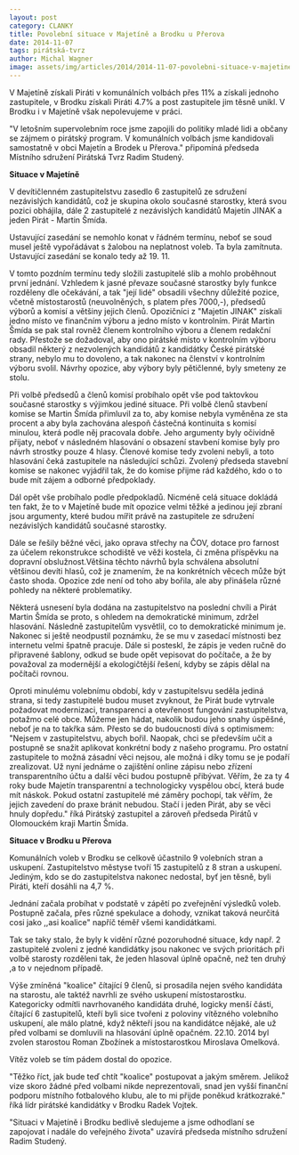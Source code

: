 ```yaml
---
layout: post
category: CLANKY
title: Povolební situace v Majetíně a Brodku u Přerova
date: 2014-11-07
tags: pirátská-tvrz
author: Michal Wagner
image: assets/img/articles/2014/2014-11-07-povolebni-situace-v-majetine-a-brodku-u-prerova.jpg   #751x422 pixelu
---
```

V Majetíně získali Piráti v komunálních volbách přes 11% a získali jednoho zastupitele, v Brodku získali Piráti 4.7% a post zastupitele jim těsně unikl. V Brodku i v Majetíně však nepolevujeme v práci.

"V letošním supervolebním roce jsme zapojili do politiky mladé lidi a občany se zájmem o pirátský program. V komunálních volbách jsme kandidovali samostatně v obci Majetín a Brodek u Přerova." připomíná předseda Místního sdružení Pirátská Tvrz Radim Studený.

**Situace v Majetíně**

V devítičlenném zastupitelstvu zasedlo 6 zastupitelů ze sdružení nezávislých kandidátů, což je skupina okolo současné starostky, která svou pozici obhájila, dále 2 zastupitelé z nezávislých kandidátů Majetín JINAK a jeden Pirát - Martin Šmída.

Ustavující zasedání se nemohlo konat v řádném termínu, neboť se soud musel ještě vypořádávat s žalobou na neplatnost voleb. Ta byla zamítnuta. Ustavující zasedání se konalo tedy až 19. 11.

V tomto pozdním termínu tedy složili zastupitelé slib a mohlo proběhnout první jednání. Vzhledem k jasné převaze současné starostky byly funkce rozděleny dle očekávání, a tak "její lidé" obsadili všechny důležité pozice, včetně místostarostů (neuvolněných, s platem přes 7000,-), předsedů výborů a komisí a většiny jejich členů. Opozičníci z "Majetín JINAK" získali jedno místo ve finančním výboru a jedno místo v kontrolním. Pirát Martin Šmída se pak stal rovněž členem kontrolního výboru a členem redakční rady. Přestože se dožadoval, aby ono pirátské místo v kontrolním výboru obsadil některý z nezvolených kandidátů z kandidátky České pirátské strany, nebylo mu to dovoleno, a tak nakonec na členství v kontrolním výboru svolil. Návrhy opozice, aby výbory byly pětičlenné, byly smeteny ze stolu. 

Při volbě předsedů a členů komisí probíhalo opět vše pod taktovkou současné starostky s výjimkou jediné situace. Při volbě členů stavbení komise se Martin Šmída přimluvil za to, aby komise nebyla vyměněna ze sta procent a aby byla zachována alespoň částečná kontinuita s komisí minulou, která podle něj pracovala dobře. Jeho argumenty byly očividně přijaty, neboť v následném hlasování o obsazení stavbení komise byly pro návrh strostky pouze 4 hlasy. Členové komise tedy zvoleni nebyli, a toto hlasování čeká zastupitele na následující schůzi. Zvolený předseda stavební komise se nakonec vyjádřil tak, že do komise přijme rád každého, kdo o to bude mít zájem a odborné předpoklady.

Dál opět vše probíhalo podle předpokladů. Nicméně celá situace dokládá ten fakt, že to v Majetíně bude mít opozice velmi těžké a jedinou její zbraní jsou argumenty, které budou mířit právě na zastupitele ze sdružení nezávislých kandidátů současné starostky.

Dále se řešily běžné věci, jako oprava střechy na ČOV, dotace pro farnost za účelem rekonstrukce schodiště ve věži kostela, či změna příspěvku na dopravní obslužnost.Většina těchto návrhů byla schválena absolutní většinou devíti hlasů, což je znamením, že na konkrétních věcech může být často shoda. Opozice zde není od toho aby bořila, ale aby přinášela různé pohledy na některé problematiky. 

Některá usnesení byla dodána na zastupitelstvo na poslední chvíli a Pirát Martin Šmída se proto, s ohledem na demokratické minimum, zdržel hlasování. Následně zastupitelům vysvětlil, co to demokratické minimum je. Nakonec si ještě neodpustil poznámku, že se mu v zasedací místnosti bez internetu velmi špatně pracuje.  Dále si posteskl, že zápis je veden ručně do  připravené šablony, odkud se bude opět vepisovat do počítače, a že by považoval za modernější a ekologičtější řešení, kdyby se zápis dělal na počítači rovnou. 

Oproti minulému volebnímu období, kdy v zastupitelsvu seděla jediná strana, si tedy zastupitelé budou muset zvyknout, že Pirát bude vytrvale požadovat modernizaci, transparenci a otevřenost fungování zastupitelstva, potažmo celé obce. Můžeme jen hádat, nakolik budou jeho snahy úspěšné, neboť je na to takřka sám. Přesto se do budoucnosti dívá s optimismem:  "Nejsem v zastupitelstvu, abych bořil. Naopak, chci se především učit a postupně se snažit aplikovat konkrétní body z našeho programu. Pro ostatní zastupitele to možná zásadní věci nejsou, ale možná i díky tomu se je podaří zrealizovat. Už nyní jednáme o zajištění online zápisu nebo zřízení transparentního účtu a další věci budou postupně přibývat. Věřím, že za ty 4 roky bude Majetín transparentní a  technologicky vyspělou obcí, která bude mít náskok. Pokud ostatní zastupitelé mé záměry pochopí, tak věřím, že jejich zavedení do praxe bránit nebudou. Stačí i jeden Pirát, aby se věci hnuly dopředu." říká Pirátský zastupitel a zároveň předseda Pirátů v Olomouckém kraji Martin Šmída.

**Situace v Brodku u Přerova**

Komunálních voleb v Brodku se celkově účastnilo 9 volebních stran a uskupení. Zastupitelstvo městyse tvoří 15 zastupitelů z 8 stran a uskupení. Jediným, kdo se do zastupitelstva nakonec nedostal, byť jen těsně, byli Piráti, kteří dosáhli  na 4,7 %.

Jednání začala probíhat v podstatě v zápětí po zveřejnění výsledků voleb. Postupně začala, přes různé spekulace a dohody, vznikat taková neurčitá cosi jako ,,asi koalice" napříč téměř všemi kandidátkami.

Tak se taky stalo, že byly k vidění různé pozoruhodné situace, kdy např. 2 zastupitelé zvoleni z jedné kandidátky jsou nakonec ve svých prioritách při volbě starosty rozděleni tak, že jeden hlasoval úplně opačně, než ten druhý ,a to v nejednom případě.

Výše zmíněná "koalice" čítající 9 členů, si prosadila nejen svého kandidáta na starostu, ale taktéž  navrhli ze svého uskupení místostarostku. Kategoricky odmítli navrhovaného kandidáta druhé, logicky menší části, čítající 6 zastupitelů, kteří byli sice tvořeni z poloviny vítězného volebního uskupení, ale málo platné, když někteří jsou na kandidátce nějaké, ale už před volbami se domluvili na hlasování úplně opačném. 22.10. 2014 byl zvolen starostou Roman Zbožínek a místostarostkou Miroslava Omelková.

Vítěz voleb se tím pádem dostal do opozice.

"Těžko říct, jak bude teď chtít "koalice" postupovat a jakým směrem. Jelikož vize skoro žádné před volbami nikde neprezentovali, snad jen vyšší finanční podporu místního fotbalového klubu, ale to mi přijde poněkud krátkozraké." říká lídr pirátské kandidátky v Brodku Radek Vojtek. 

"Situaci v Majetíně i Brodku bedlivě sledujeme a jsme odhodlaní se zapojovat i nadále do veřejného života" uzavírá předseda místního sdružení Radim Studený.

